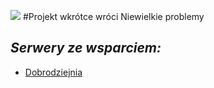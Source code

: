 ![](https://cdn.discordapp.com/attachments/901198788486631514/901198845852131448/Global-Boost.png)
#Projekt wkrótce wróci
Niewielkie problemy

## ***Serwery ze wsparciem:***
- [Dobrodziejnia](https://discord.gg/tDdgaJJ)
